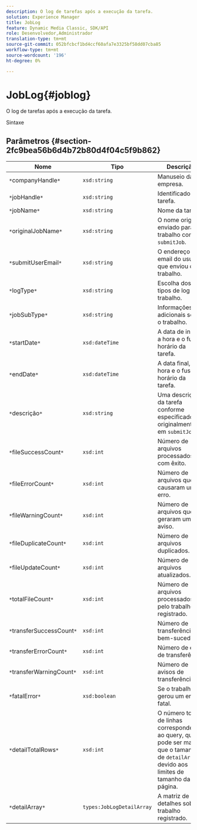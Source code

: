 ```yaml
---
description: O log de tarefas após a execução da tarefa.
solution: Experience Manager
title: JobLog
feature: Dynamic Media Classic, SDK/API
role: Desenvolvedor,Administrador
translation-type: tm+mt
source-git-commit: 052bfcbcf1bd4ccf60afa7e3325bf58dd07cba85
workflow-type: tm+mt
source-wordcount: '196'
ht-degree: 0%

---
```



# JobLog{#joblog}

O log de tarefas após a execução da tarefa.

Sintaxe

## Parâmetros {#section-2fc9bea56b6d4b72b80d4f04c5f9b862}

| Nome | Tipo | Descrição |
|---|---|---|
| `*`companyHandle`*` | `xsd:string` | Manuseio da empresa. |
| `*`jobHandle`*` | `xsd:string` | Identificador da tarefa. |
| `*`jobName`*` | `xsd:string` | Nome da tarefa. |
| `*`originalJobName`*` | `xsd:string` | O nome original enviado para o trabalho com `submitJob`. |
| `*`submitUserEmail`*` | `xsd:string` | O endereço de email do usuário que enviou o trabalho. |
| `*`logType`*` | `xsd:string` | Escolha dos tipos de log de trabalho. |
| `*`jobSubType`*` | `xsd:string` | Informações adicionais sobre o trabalho. |
| `*`startDate`*` | `xsd:dateTime` | A data de início, a hora e o fuso horário da tarefa. |
| `*`endDate`*` | `xsd:dateTime` | A data final, a hora e o fuso horário da tarefa. |
| `*`descrição`*` | `xsd:string` | Uma descrição da tarefa conforme especificado originalmente em `submitJob`. |
| `*`fileSuccessCount`*` | `xsd:int` | Número de arquivos processados com êxito. |
| `*`fileErrorCount`*` | `xsd:int` | Número de arquivos que causaram um erro. |
| `*`fileWarningCount`*` | `xsd:int` | Número de arquivos que geraram um aviso. |
| `*`fileDuplicateCount`*` | `xsd:int` | Número de arquivos duplicados. |
| `*`fileUpdateCount`*` | `xsd:int` | Número de arquivos atualizados. |
| `*`totalFileCount`*` | `xsd:int` | Número de arquivos processados pelo trabalho registrado. |
| `*`transferSuccessCount`*` | `xsd:int` | Número de transferências bem-sucedidas. |
| `*`transferErrorCount`*` | `xsd:int` | Número de erros de transferência. |
| `*`transferWarningCount`*` | `xsd:int` | Número de avisos de transferência. |
| `*`fatalError`*` | `xsd:boolean` | Se o trabalho gerou um erro fatal. |
| `*`detailTotalRows`*` | `xsd:int` | O número total de linhas correspondentes ao query, que pode ser maior que o tamanho de `detailArray` devido aos limites de tamanho da página. |
| `*`detailArray`*` | `types:JobLogDetailArray` | A matriz de detalhes sobre o trabalho registrado. |

